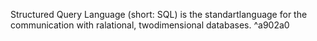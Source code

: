 Structured Query Language (short: SQL) is the standartlanguage for the communication with ralational, twodimensional databases. ^a902a0